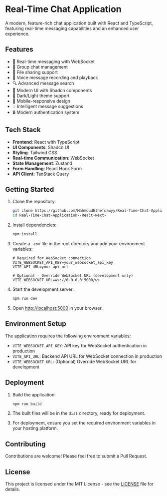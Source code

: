 # Real-Time Chat Application

A modern, feature-rich chat application built with React and TypeScript, featuring real-time messaging capabilities and an enhanced user experience.

## Features

- 💬 Real-time messaging with WebSocket
- 👥 Group chat management
- 📎 File sharing support
- 🎤 Voice message recording and playback
- 🔍 Advanced message search
- 🎨 Modern UI with Shadcn components
- 🌙 Dark/Light theme support
- 📱 Mobile-responsive design
- 💡 Intelligent message suggestions
- 🔒 Modern authentication system

## Tech Stack

- **Frontend**: React with TypeScript
- **UI Components**: Shadcn UI
- **Styling**: Tailwind CSS
- **Real-time Communication**: WebSocket
- **State Management**: Zustand
- **Form Handling**: React Hook Form
- **API Client**: TanStack Query

## Getting Started

1. Clone the repository:
   ```bash
   git clone https://github.com/MahmoudElhefnawyy/Real-Time-Chat-Application--React-Next-.git
   cd Real-Time-Chat-Application--React-Next-
   ```

2. Install dependencies:
   ```bash
   npm install
   ```

3. Create a `.env` file in the root directory and add your environment variables:
   ```
   # Required for WebSocket connection
   VITE_WEBSOCKET_API_KEY=your_websocket_api_key
   VITE_API_URL=your_api_url

   # Optional - Override WebSocket URL (development only)
   VITE_WEBSOCKET_URL=ws://0.0.0.0:5000/ws
   ```

4. Start the development server:
   ```bash
   npm run dev
   ```

5. Open [http://localhost:5000](http://localhost:5000) in your browser.

## Environment Setup

The application requires the following environment variables:

- `VITE_WEBSOCKET_API_KEY`: API key for WebSocket authentication in production
- `VITE_API_URL`: Backend API URL for WebSocket connection in production
- `VITE_WEBSOCKET_URL`: (Optional) Override WebSocket URL for development

## Deployment

1. Build the application:
   ```bash
   npm run build
   ```

2. The built files will be in the `dist` directory, ready for deployment.

3. For deployment, ensure you set the required environment variables in your hosting platform.

## Contributing

Contributions are welcome! Please feel free to submit a Pull Request.

## License

This project is licensed under the MIT License - see the [LICENSE](LICENSE) file for details.